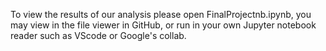 To view the results of our analysis please open FinalProjectnb.ipynb, you may view in the file viewer in GitHub, or run in your own Jupyter notebook reader such as VScode or Google's collab.
